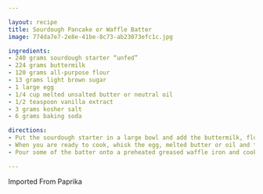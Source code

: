 ```yaml
---

layout: recipe
title: Sourdough Pancake or Waffle Batter
image: 774da7e7-2e8e-41be-8c73-ab23073efc1c.jpg

ingredients:
- 240 grams sourdough starter “unfed”
- 224 grams buttermilk
- 120 grams all-purpose flour
- 13 grams light brown sugar
- 1 large egg
- 1/4 cup melted unsalted butter or neutral oil
- 1/2 teaspoon vanilla extract
- 3 grams kosher salt
- 6 grams baking soda

directions:
- Put the sourdough starter in a large bowl and add the buttermilk, flour and sugar, then stir to combine. Cover the bowl and allow it to rest overnight at room temperature.
- When you are ready to cook, whisk the egg, melted butter or oil and the vanilla extract together in a small bowl, then add the rested sponge. Add the salt and the baking soda to the batter and mix to combine.
- Pour some of the batter onto a preheated greased waffle iron and cook until the waffle is brown and crisp, then repeat. Or use a small ladle to create pancakes on a preheated oiled pan or griddle, flipping them when they are well browned on the bottom. Serve immediately.

---
```

Imported From Paprika